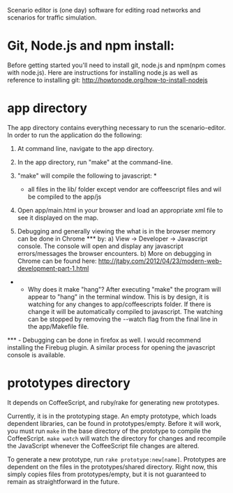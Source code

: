Scenario editor is (one day) software for editing road networks and scenarios
for traffic simulation.

Git, Node.js and npm install:
=======================
Before getting started you'll need to install git, node.js and npm(npm comes with node.js).
Here are instructions for installing node.js as well as reference to installing git:
http://howtonode.org/how-to-install-nodejs 


app directory
=============
The app directory contains everything necessary to run the scenario-editor. In order to run the
application do the following:
1) At command line, navigate to the app directory.
2) In the app directory, run "make" at the command-line.
3) "make" will compile the following to javascript: *
     - all files in the lib/ folder except vendor are coffeescript files and wil be compiled to the app/js

4) Open app/main.html in your browser and load an appropriate xml file to see it displayed on the map.
5) Debugging and generally viewing the what is in the browser memory can be done in Chrome *** by:
   a) View -> Developer -> Javascript console. The console will open and display any javascript errors/messages the browser encounters.
   b) More on debugging in Chrome can be found here: http://jtaby.com/2012/04/23/modern-web-development-part-1.html

* - Why does it make "hang"? After executing "make" the program will appear to "hang" in the terminal window. 
    This is by design, it is watching for any changes to app/coffeescripts folder. 
    If there is change it will be automatically compiled to javascript. The watching can be stopped by removing
    the --watch flag from the final line in the app/Makefile file.

*** - Debugging can be done in firefox as well. I would recommend installing the Firebug plugin. A similar process for opening the javascript 
      console is available.


prototypes directory
===================
It depends on CoffeeScript, and ruby/rake for generating new prototypes.

Currently, it is in the prototyping stage. An empty prototype, which loads
dependent libraries, can be found in prototypes/empty. Before it will work,
you must run `make` in the base directory of the prototype to compile the
CoffeeScript. `make watch` will watch the directory for changes and recompile
the JavaScript whenever the CoffeeScript file changes are altered.

To generate a new prototype, run `rake prototype:new[name]`. Prototypes are
dependent on the files in the prototypes/shared directory. Right now, this
simply copies files from prototypes/empty, but it is not guaranteed to remain
as straightforward in the future.
